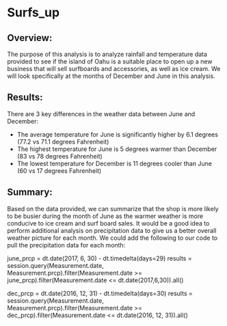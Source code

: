 # Surfs_up

## Overview:

The purpose of this analysis is to analyze rainfall and temperature data provided to see if the island of Oahu is a suitable place to open up a new business that will sell surfboards and accessories, as well as ice cream.  We will look specifically at the months of December and June in this analysis.

## Results:

There are 3 key differences in the weather data between June and December:
  - The average temperature for June is significantly higher by 6.1 degrees (77.2 vs 71.1 degrees Fahrenheit)
  - The highest temperature for June is 5 degrees warmer than December (83 vs 78 degrees Fahrenheit)
  - The lowest temperature for December is 11 degrees cooler than June (60 vs 17 degrees Fahrenheit)

## Summary:

Based on the data provided, we can summarize that the shop is more likely to be busier during the month of June as the warmer weather is more conducive to ice cream and surf board sales.  It would be a good idea to perform additional analysis on precipitation data to give us a better overall weather picture for each month.  We could add the following to our code to pull the precipitation data for each month:

june_prcp = dt.date(2017, 6, 30) - dt.timedelta(days=29)
results = session.query(Measurement.date, Measurement.prcp).filter(Measurement.date >= june_prcp).filter(Measurement.date <= dt.date(2017,6,30)).all()

dec_prcp = dt.date(2016, 12, 31) - dt.timedelta(days=30)
results = session.query(Measurement.date, Measurement.prcp).filter(Measurement.date >= dec_prcp).filter(Measurement.date <= dt.date(2016, 12, 31)).all()
